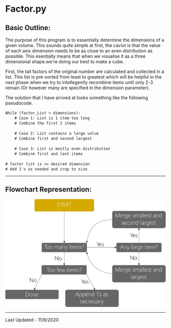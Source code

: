 # Factor.py

## Basic Outline:

The purpose of this program is to essentially determine the dimensions of a
given volume. This sounds quite simple at first, the caviot is that the value
of each axis dimension needs to be as close to an even distribution as
possible. This esentially means that when we visualise it as a three
dimensional shape.we're doing our best to make a cube.

First, the tail factors of the original number are calculated and collected
in a list. This list is pre-sorted from least to greatest which will be
helpful in the next phase when we try to intellegently recombine items until
only 2-3 remain (Or however many are specified in the dimension parameter).

The solution that I have arrived at looks something like the following
pseudocode. 

```Pseudo
While (factor_List > dimensions):
    # Case 1: List is 1 item too long
    # Combine the first 2 items

    # Case 2: List contains a large value
    # Combine first and second largest

    # Case 3: List is mostly even distribution
    # Combine first and last items

# factor list is <= desired dimension
# Add 1's as needed and crop to size
```
-------------------------------------------------------------------------------

## Flowchart Representation:

<img src="docs/img/flow.png"/>


-------------------------------------------------------------------------------
Last Updated - 11/9/2020
